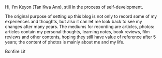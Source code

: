 Hi, I'm Keyon (Tan Kwa Ann), still in the process of self-development.

The original purpose of setting up this blog is not only to record some of my experiences and thoughts, but also it can let me look back to see my changes after many years. The mediums for recording are articles, photos: articles contain my personal thoughts, learning notes, book reviews, film reviews and other contents, hoping they still have value of reference after 5 years; the content of photos is mainly about me and my life.

<div class="bonfire-container">
    <div class="bonfire-scene">
        <div class="bonfire-base"></div>
        <div class="bonfire-flames">
            <div class="flame flame-1"></div>
            <div class="flame flame-2"></div>
            <div class="flame flame-3"></div>
            <div class="flame flame-4"></div>
            <div class="flame flame-5"></div>
        </div>
        <div class="bonfire-sparks">
            <div class="spark spark-1"></div>
            <div class="spark spark-2"></div>
            <div class="spark spark-3"></div>
            <div class="spark spark-4"></div>
        </div>
        <div class="bonfire-text">Bonfire Lit</div>
    </div>
</div>